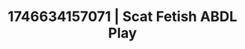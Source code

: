 ---
categories:
- AI-generated
- NSFW AI art
- Sensual teasing
- Raw connection
- ASMR
- Story-driven erotica
- Cosplay
- After dark play
image: /assets/images/1746634157071.jpg
layout: post
seo:
  description: Featured content with high-quality ABDL Play, Scat Fetish. HD images
    available.
  keywords: ABDL Play, Scat Fetish
  og_image: /assets/images/1746634157071.jpg
  schema_type: VisualArtwork
tags:
- '#1746634157071'
- Scat Fetish
- ABDL Play
title: 1746634157071 | Scat Fetish ABDL Play
---